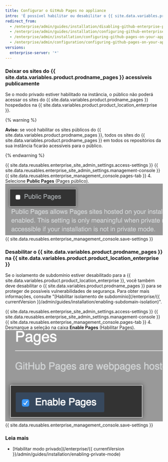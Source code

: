 ```yaml
---
title: Configurar o GitHub Pages no appliance
intro: 'É possível habilitar ou desabilitar o {{ site.data.variables.product.prodname_pages }} na instância. Você pode deixar os sites do {{ site.data.variables.product.prodname_pages }} acessíveis publicamente.'
redirect_from:
  - /enterprise/admin/guides/installation/disabling-github-enterprise-pages/
  - /enterprise/admin/guides/installation/configuring-github-enterprise-pages/
  - /enterprise/admin/installation/configuring-github-pages-on-your-appliance
  - /enterprise/admin/configuration/configuring-github-pages-on-your-appliance
versions:
  enterprise-server: '*'
---
```


### Deixar os sites do {{ site.data.variables.product.prodname_pages }} acessíveis publicamente

Se o modo privado estiver habilitado na instância, o público não poderá acessar os sites do {{ site.data.variables.product.prodname_pages }} hospedados na {{ site.data.variables.product.product_location_enterprise }}.

{% warning %}

**Aviso:** se você habilitar os sites públicos do {{ site.data.variables.product.prodname_pages }}, todos os sites do {{ site.data.variables.product.prodname_pages }} em todos os repositórios da sua instância ficarão acessíveis para o público.

{% endwarning %}

{{ site.data.reusables.enterprise_site_admin_settings.access-settings }}
{{ site.data.reusables.enterprise_site_admin_settings.management-console }}
{{ site.data.reusables.enterprise_management_console.pages-tab }}
4. Selecione **Public Pages** (Pages público). ![Caixa de seleção para deixar o Pages acessível publicamente](/assets/images/enterprise/management-console/public-pages-checkbox.png)
{{ site.data.reusables.enterprise_management_console.save-settings }}

### Desabilitar o {{ site.data.variables.product.prodname_pages }} na {{ site.data.variables.product.product_location_enterprise }}

Se o isolamento de subdomínio estiver desabilitado para a {{ site.data.variables.product.product_location_enterprise }}, você também deve desabilitar o {{ site.data.variables.product.prodname_pages }} para se proteger de possíveis vulnerabilidades de segurança. Para obter mais informações, consulte "[Habilitar isolamento de subdomínio](/enterprise/{{ currentVersion }}/admin/guides/installation/enabling-subdomain-isolation)".

{{ site.data.reusables.enterprise_site_admin_settings.access-settings }}
{{ site.data.reusables.enterprise_site_admin_settings.management-console }}
{{ site.data.reusables.enterprise_management_console.pages-tab }}
4. Desmarque a seleção na caixa **Enable Pages** (Habilitar Pages). ![Caixa de seleção para desabilitar o{{ site.data.variables.product.prodname_pages }}](/assets/images/enterprise/management-console/pages-select-button.png)
{{ site.data.reusables.enterprise_management_console.save-settings }}

### Leia mais

- [Habilitar modo privado](/enterprise/{{ currentVersion }}/admin/guides/installation/enabling-private-mode)

